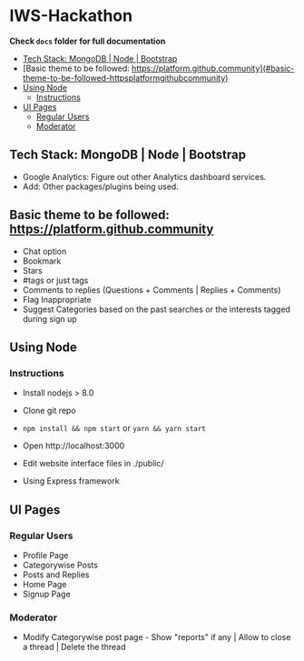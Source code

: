 # IWS-Hackathon

**Check `docs` folder for full documentation**

- [Tech Stack: MongoDB | Node | Bootstrap](#tech-stack-mongodb-node-bootstrap)
- [Basic theme to be followed: https://platform.github.community](#basic-theme-to-be-followed-httpsplatformgithubcommunity)
- [Using Node](#using-node)
    - [Instructions](#instructions)
- [UI Pages](#ui-pages)
    - [Regular Users](#regular-users)
    - [Moderator](#moderator)
## Tech Stack: MongoDB | Node | Bootstrap
* Google Analytics: Figure out other Analytics dashboard services.
* Add: Other packages/plugins being used.

## Basic theme to be followed: https://platform.github.community
* Chat option
* Bookmark
* Stars
* #tags or just tags
* Comments to replies (Questions + Comments | Replies + Comments)
* Flag Inappropriate
* Suggest Categories based on the past searches or the interests tagged during sign up

## Using Node
### Instructions
* Install nodejs > 8.0
* Clone git repo
* `npm install && npm start` or `yarn && yarn start`
* Open http://localhost:3000
* Edit website interface files in ./public/

* Using Express framework


## UI Pages
### Regular Users
* Profile Page
* Categorywise Posts
* Posts and Replies
* Home Page
* Signup Page

### Moderator
* Modify Categorywise post page - Show "reports" if any | Allow to close a thread | Delete the thread


